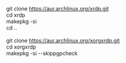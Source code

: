 git clone https://aur.archlinux.org/xrdp.git \
cd xrdp \
makepkg -si \
cd .. \
 \
git clone https://aur.archlinux.org/xorgxrdp.git \
cd xorgxrdp \
makepkg -si --skippgpcheck

